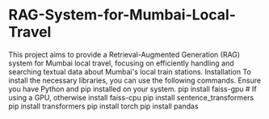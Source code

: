 # RAG-System-for-Mumbai-Local-Travel
This project aims to provide a Retrieval-Augmented Generation (RAG) system for Mumbai local travel, focusing on efficiently handling and searching textual data about Mumbai's local train stations.
Installation
To install the necessary libraries, you can use the following commands. Ensure you have Python and pip installed on your system.
pip install faiss-gpu  # If using a GPU, otherwise install faiss-cpu
pip install sentence_transformers
pip install transformers
pip install torch
pip install pandas
